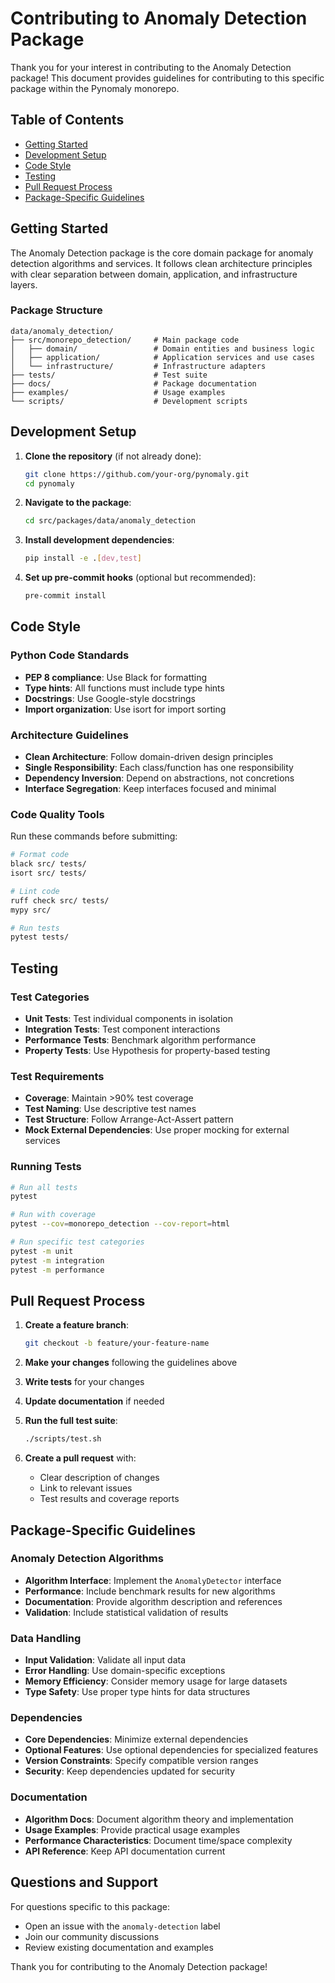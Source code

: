 # Contributing to Anomaly Detection Package

Thank you for your interest in contributing to the Anomaly Detection package! This document provides guidelines for contributing to this specific package within the Pynomaly monorepo.

## Table of Contents

- [Getting Started](#getting-started)
- [Development Setup](#development-setup)
- [Code Style](#code-style)
- [Testing](#testing)
- [Pull Request Process](#pull-request-process)
- [Package-Specific Guidelines](#package-specific-guidelines)

## Getting Started

The Anomaly Detection package is the core domain package for anomaly detection algorithms and services. It follows clean architecture principles with clear separation between domain, application, and infrastructure layers.

### Package Structure
```
data/anomaly_detection/
├── src/monorepo_detection/     # Main package code
│   ├── domain/                 # Domain entities and business logic
│   ├── application/            # Application services and use cases
│   └── infrastructure/         # Infrastructure adapters
├── tests/                      # Test suite
├── docs/                       # Package documentation
├── examples/                   # Usage examples
└── scripts/                    # Development scripts
```

## Development Setup

1. **Clone the repository** (if not already done):
   ```bash
   git clone https://github.com/your-org/pynomaly.git
   cd pynomaly
   ```

2. **Navigate to the package**:
   ```bash
   cd src/packages/data/anomaly_detection
   ```

3. **Install development dependencies**:
   ```bash
   pip install -e .[dev,test]
   ```

4. **Set up pre-commit hooks** (optional but recommended):
   ```bash
   pre-commit install
   ```

## Code Style

### Python Code Standards
- **PEP 8 compliance**: Use Black for formatting
- **Type hints**: All functions must include type hints
- **Docstrings**: Use Google-style docstrings
- **Import organization**: Use isort for import sorting

### Architecture Guidelines
- **Clean Architecture**: Follow domain-driven design principles
- **Single Responsibility**: Each class/function has one responsibility
- **Dependency Inversion**: Depend on abstractions, not concretions
- **Interface Segregation**: Keep interfaces focused and minimal

### Code Quality Tools
Run these commands before submitting:
```bash
# Format code
black src/ tests/
isort src/ tests/

# Lint code
ruff check src/ tests/
mypy src/

# Run tests
pytest tests/
```

## Testing

### Test Categories
- **Unit Tests**: Test individual components in isolation
- **Integration Tests**: Test component interactions
- **Performance Tests**: Benchmark algorithm performance
- **Property Tests**: Use Hypothesis for property-based testing

### Test Requirements
- **Coverage**: Maintain >90% test coverage
- **Test Naming**: Use descriptive test names
- **Test Structure**: Follow Arrange-Act-Assert pattern
- **Mock External Dependencies**: Use proper mocking for external services

### Running Tests
```bash
# Run all tests
pytest

# Run with coverage
pytest --cov=monorepo_detection --cov-report=html

# Run specific test categories
pytest -m unit
pytest -m integration
pytest -m performance
```

## Pull Request Process

1. **Create a feature branch**:
   ```bash
   git checkout -b feature/your-feature-name
   ```

2. **Make your changes** following the guidelines above

3. **Write tests** for your changes

4. **Update documentation** if needed

5. **Run the full test suite**:
   ```bash
   ./scripts/test.sh
   ```

6. **Create a pull request** with:
   - Clear description of changes
   - Link to relevant issues
   - Test results and coverage reports

## Package-Specific Guidelines

### Anomaly Detection Algorithms
- **Algorithm Interface**: Implement the `AnomalyDetector` interface
- **Performance**: Include benchmark results for new algorithms
- **Documentation**: Provide algorithm description and references
- **Validation**: Include statistical validation of results

### Data Handling
- **Input Validation**: Validate all input data
- **Error Handling**: Use domain-specific exceptions
- **Memory Efficiency**: Consider memory usage for large datasets
- **Type Safety**: Use proper type hints for data structures

### Dependencies
- **Core Dependencies**: Minimize external dependencies
- **Optional Features**: Use optional dependencies for specialized features
- **Version Constraints**: Specify compatible version ranges
- **Security**: Keep dependencies updated for security

### Documentation
- **Algorithm Docs**: Document algorithm theory and implementation
- **Usage Examples**: Provide practical usage examples
- **Performance Characteristics**: Document time/space complexity
- **API Reference**: Keep API documentation current

## Questions and Support

For questions specific to this package:
- Open an issue with the `anomaly-detection` label
- Join our community discussions
- Review existing documentation and examples

Thank you for contributing to the Anomaly Detection package!